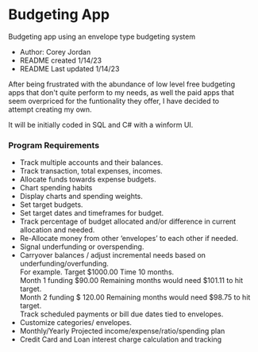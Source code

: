 <h1>Budgeting App</h1>
<div>
  Budgeting app using an envelope type budgeting system
</div>
<ul>
  <li>Author: Corey Jordan
  <li>README created 1/14/23
  <li>README Last updated 1/14/23
</ul>
<p>
  After being frustrated with the abundance of low level free budgeting<br> 
  apps that don't quite perform to my needs, as well the paid apps that<br> 
  seem overpriced for the funtionality they offer, I have decided to<br> 
  attempt creating my own.
</p>
<p>
  It will be initially coded in SQL and C# with a winform UI. 
</p>
<h3>
  Program Requirements
</h3>
<ul>
  <li>Track multiple accounts and their balances.
  <li>Track transaction, total expenses, incomes.
  <li>Allocate funds towards expense budgets.
  <li>Chart spending habits
  <li>Display charts and spending weights.
  <li>Set target budgets.
  <li>Set target dates and timeframes for budget.
  <li>Track percentage of budget allocated and/or difference in current<br>
      allocation and needed.
  <li>Re-Allocate money from other ‘envelopes’ to each other if needed.
  <li>Signal underfunding or overspending.
  <li>Carryover balances / adjust incremental needs based on<br> 
      underfunding/overfunding.<br>
	    For example. Target $1000.00 Time 10 months.<br>
	    Month 1 funding $90.00 Remaining months would need $101.11 to hit target.<br>
	    Month 2 funding $ 120.00 Remaining months would need $98.75 to hit target.<br>
      Track scheduled payments or bill due dates tied to envelopes.
  <li>Customize categories/ envelopes.
  <li>Monthly/Yearly Projected income/expense/ratio/spending plan
  <li>Credit Card and Loan interest charge calculation and tracking 
</ul>